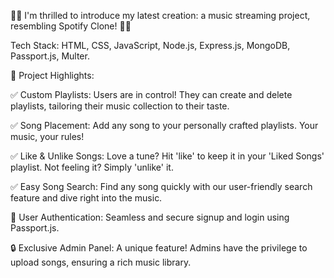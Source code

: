 🎵🚀 I'm thrilled to introduce my latest creation: a music streaming project, resembling Spotify Clone! 🚀🎵

Tech Stack: HTML, CSS, JavaScript, Node.js, Express.js, MongoDB, Passport.js, Multer.

🔑 Project Highlights:

✅ Custom Playlists: Users are in control! They can create and delete playlists, tailoring their music collection to their taste.

✅ Song Placement: Add any song to your personally crafted playlists. Your music, your rules!

✅ Like & Unlike Songs: Love a tune? Hit 'like' to keep it in your 'Liked Songs' playlist. Not feeling it? Simply 'unlike' it.

✅ Easy Song Search: Find any song quickly with our user-friendly search feature and dive right into the music.

🔐 User Authentication: Seamless and secure signup and login using Passport.js.

🔒 Exclusive Admin Panel: A unique feature! Admins have the privilege to upload songs, ensuring a rich music library.
